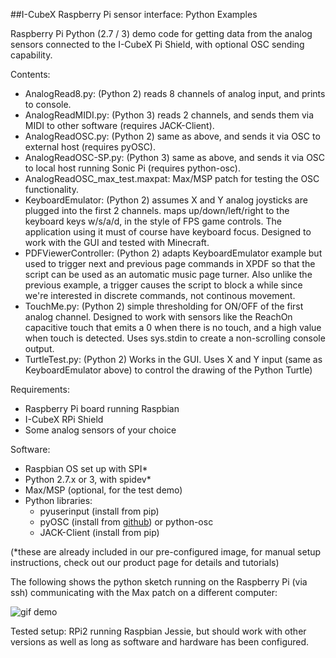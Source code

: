 ##I-CubeX Raspberry Pi sensor interface: Python Examples

Raspberry Pi Python (2.7 / 3) demo code for getting data from the analog sensors connected to the I-CubeX Pi Shield, with optional OSC sending capability.

Contents:
- AnalogRead8.py: (Python 2) reads 8 channels of analog input, and prints to console.
- AnalogReadMIDI.py: (Python 3) reads 2 channels, and sends them via MIDI to other software (requires JACK-Client).
- AnalogReadOSC.py: (Python 2) same as above, and sends it via OSC to external host (requires pyOSC).
- AnalogReadOSC-SP.py: (Python 3) same as above, and sends it via OSC to local host running Sonic Pi (requires python-osc).
- AnalogReadOSC_max_test.maxpat: Max/MSP patch for testing the OSC functionality.
- KeyboardEmulator: (Python 2) assumes X and Y analog joysticks are plugged into the first 2 channels. maps up/down/left/right to the keyboard keys w/s/a/d, in the style of FPS game controls. The application using it must of course have keyboard focus. Designed to work with the GUI and tested with Minecraft.
- PDFViewerController: (Python 2) adapts KeyboardEmulator example but used to trigger next and previous page commands in XPDF so that the script can be used as an automatic music page turner. Also unlike the previous example, a trigger causes the script to block a while since we're interested in discrete commands, not continous movement.
- TouchMe.py: (Python 2) simple thresholding for ON/OFF of the first analog channel. Designed to work with sensors like the ReachOn capacitive touch that emits a 0 when there is no touch, and a high value when touch is detected. Uses sys.stdin to create a non-scrolling console output.
- TurtleTest.py: (Python 2) Works in the GUI. Uses X and Y input (same as KeyboardEmulator above) to control the drawing of the Python Turtle)

Requirements:
- Raspberry Pi board running Raspbian
- I-CubeX RPi Shield
- Some analog sensors of your choice

Software:
- Raspbian OS set up with SPI\* 
- Python 2.7.x or 3, with spidev\*
- Max/MSP (optional, for the test demo)
- Python libraries:
  - pyuserinput (install from pip)
  - pyOSC (install from [github](https://github.com/ptone/pyosc)) or python-osc
  - JACK-Client (install from pip)
  

(*these are already included in our pre-configured image, for manual setup instructions, check out our product page for details and tutorials)

The following shows the python sketch running on the Raspberry Pi (via ssh) communicating with the Max patch on a different computer:


![gif demo](https://j.gifs.com/qxZgAp.gif)

Tested setup: RPi2 running Raspbian Jessie, but should work with other versions as well as long as software and hardware has been configured.

